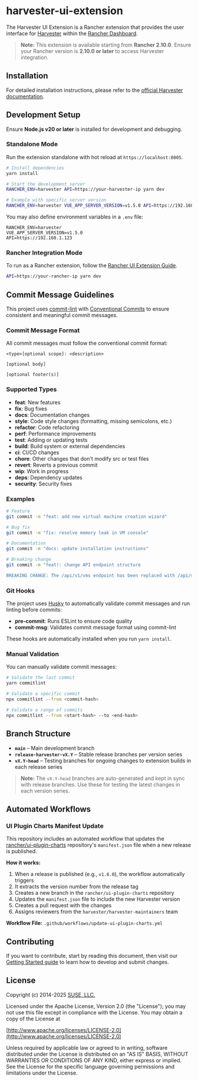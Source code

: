 # harvester-ui-extension

The Harvester UI Extension is a Rancher extension that provides the user interface for [Harvester](https://harvesterhci.io) within the [Rancher Dashboard](https://github.com/rancher/dashboard).

> **Note:**
> This extension is available starting from **Rancher 2.10.0**. Ensure your Rancher version is **2.10.0 or later** to access Harvester integration.

## Installation

For detailed installation instructions, please refer to the [official Harvester documentation](https://docs.harvesterhci.io/v1.5/rancher/harvester-ui-extension#installation-on-rancher-210).


## Development Setup

Ensure **Node.js v20 or later** is installed for development and debugging.

### Standalone Mode

Run the extension standalone with hot reload at `https://localhost:8005`.

```bash
# Install dependencies
yarn install

# Start the development server
RANCHER_ENV=harvester API=https://your-harvester-ip yarn dev

# Example with specific server version
RANCHER_ENV=harvester VUE_APP_SERVER_VERSION=v1.5.0 API=https://192.168.1.123 yarn dev
```

You may also define environment variables in a `.env` file:

```env
RANCHER_ENV=harvester
VUE_APP_SERVER_VERSION=v1.5.0
API=https://192.168.1.123
```

### Rancher Integration Mode

To run as a Rancher extension, follow the [Rancher UI Extension Guide](https://extensions.rancher.io/extensions/next/extensions-getting-started#running-the-app).

```bash
API=https://your-rancher-ip yarn dev
```

## Commit Message Guidelines

This project uses [commit-lint](https://commitlint.js.org/) with [Conventional Commits](https://www.conventionalcommits.org/) to ensure consistent and meaningful commit messages.

### Commit Message Format

All commit messages must follow the conventional commit format:

```
<type>[optional scope]: <description>

[optional body]

[optional footer(s)]
```

### Supported Types

- **feat**: New features
- **fix**: Bug fixes
- **docs**: Documentation changes
- **style**: Code style changes (formatting, missing semicolons, etc.)
- **refactor**: Code refactoring
- **perf**: Performance improvements
- **test**: Adding or updating tests
- **build**: Build system or external dependencies
- **ci**: CI/CD changes
- **chore**: Other changes that don't modify src or test files
- **revert**: Reverts a previous commit
- **wip**: Work in progress
- **deps**: Dependency updates
- **security**: Security fixes

### Examples

```bash
# Feature
git commit -m "feat: add new virtual machine creation wizard"

# Bug fix
git commit -m "fix: resolve memory leak in VM console"

# Documentation
git commit -m "docs: update installation instructions"

# Breaking change
git commit -m "feat!: change API endpoint structure

BREAKING CHANGE: The /api/v1/vms endpoint has been replaced with /api/v2/vms"
```

### Git Hooks

The project uses [Husky](https://typicode.github.io/husky/) to automatically validate commit messages and run linting before commits:

- **pre-commit**: Runs ESLint to ensure code quality
- **commit-msg**: Validates commit message format using commit-lint

These hooks are automatically installed when you run `yarn install`.

### Manual Validation

You can manually validate commit messages:

```bash
# Validate the last commit
yarn commitlint

# Validate a specific commit
npx commitlint --from <commit-hash>

# Validate a range of commits
npx commitlint --from <start-hash> --to <end-hash>
```

## Branch Structure

- **`main`** – Main development branch
- **`release-harvester-vX.Y`** – Stable release branches per version series
- **`vX.Y-head`** – Testing branches for ongoing changes to extension builds in each release series

> **Note:**
> The `vX.Y-head` branches are auto-generated and kept in sync with release branches. Use these for testing the latest changes in each version series.

## Automated Workflows

### UI Plugin Charts Manifest Update

This repository includes an automated workflow that updates the [rancher/ui-plugin-charts](https://github.com/rancher/ui-plugin-charts) repository's `manifest.json` file when a new release is published.

**How it works:**
1. When a release is published (e.g., `v1.6.0`), the workflow automatically triggers
2. It extracts the version number from the release tag
3. Creates a new branch in the `rancher/ui-plugin-charts` repository
4. Updates the `manifest.json` file to include the new Harvester version
5. Creates a pull request with the changes
6. Assigns reviewers from the `harvester/harvester-maintainers` team

**Workflow File:** `.github/workflows/update-ui-plugin-charts.yml`

## Contributing

If you want to contribute, start by reading this document, then visit our [Getting Started guide](https://extensions.rancher.io/extensions/next/extensions-getting-started) to learn how to develop and submit changes.

## License

Copyright (c) 2014-2025 [SUSE, LLC.](https://www.suse.com/)

Licensed under the Apache License, Version 2.0 (the "License");
you may not use this file except in compliance with the License.
You may obtain a copy of the License at

[http://www.apache.org/licenses/LICENSE-2.0](http://www.apache.org/licenses/LICENSE-2.0)

Unless required by applicable law or agreed to in writing, software
distributed under the License is distributed on an "AS IS" BASIS,
WITHOUT WARRANTIES OR CONDITIONS OF ANY KIND, either express or implied.
See the License for the specific language governing permissions and
limitations under the License.
